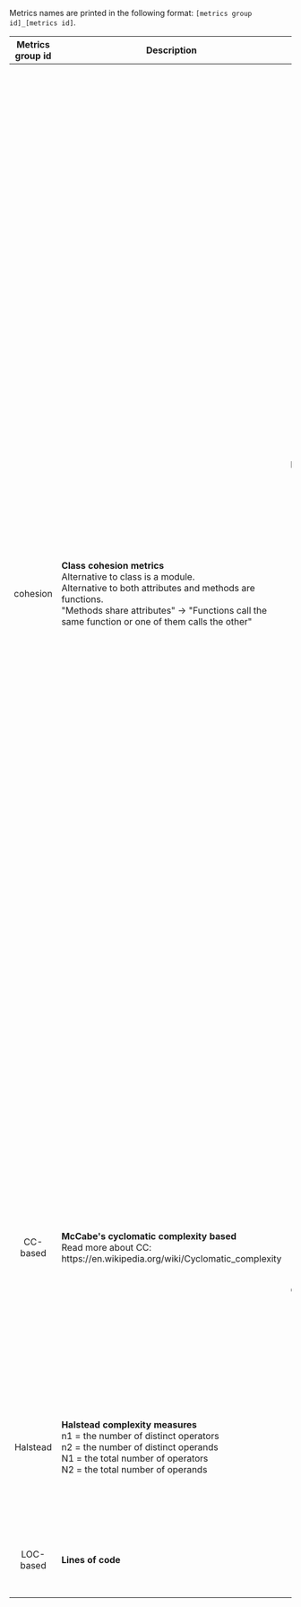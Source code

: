 Metrics names are printed in the following format: `[metrics group id]_[metrics id]`.

<table align="center">
    <thead>
        <tr>
            <th>Metrics group id</th>
            <th>Description</th>
            <th>Metrics id</th>
            <th>Description</th>
        </tr>
    </thead>
    <tbody>
        <tr>
            <td rowspan=5 align="center" >cohesion</td>
            <td rowspan=5 align="left">
                <b align="center">Class cohesion metrics</b><br />
                Alternative to class is a module.<br />
                Alternative to both attributes and methods are functions.<br />
                "Methods share attributes" -> "Functions call the same function or one of them calls the other"
            </td>
            <td align="center">LCOM1</td>
            <td  align="left" ><i>Original definition:</i> Number of pairs of methods that do not share attributes</td>
        </tr>
        <tr>
            <td  align="center">LCOM2</td>
            <td><i>Original definition:</i><br />
                P = Number of pairs of methods that do not share attributes<br />
                Q = Number of pairs of methods that share attributes<br />
                LCOM2 = max(P - Q, 0)</td>
        </tr>
        <tr>
            <td  align="center">LCOM34</td>
            <td>LCOM3 = Number of disjoint components in the graph that represents each method as a
                node and the sharing of at least one attribute as an edge <br />
                LCOM4 = Similar to LCOM3 and additional edges are used to represent method invocations <br />
                <i>In our interpretation LCOM3 and LCOM4 give the same values.</i>
            </td>
        </tr>
        <tr>
            <td  align="center">LCOM5</td>
            <td>
                <i>Original definition:</i>
                <img src="https://render.githubusercontent.com/render/math?math=\frac{a-kl}{l-kl}">, where
                <img src="https://render.githubusercontent.com/render/math?math=l">
                is the number of attributes,
                <img src="https://render.githubusercontent.com/render/math?math=k">
                is the number of methods, and
                <img src="https://render.githubusercontent.com/render/math?math=a">
                is the summation of the number of distinct attributes accessed by each method in a class <br />
                <i>Our interpretation:</i>
                Instead of
                <img src="https://render.githubusercontent.com/render/math?math=kl"> we use maximum possible number of edges
                in graph where nodes are functions and edges are used to represent one function calling another.
            </td>
        </tr>
        <tr>
            <td  align="center">COH</td>
            <td> <i>Original definition:</i>
                 <img src="https://render.githubusercontent.com/render/math?math=\frac{a}{kl}">, where 
                 <img src="https://render.githubusercontent.com/render/math?math=a">,
                 <img src="https://render.githubusercontent.com/render/math?math=k">, and
                 <img src="https://render.githubusercontent.com/render/math?math=l">
                 have the same definitions as above <br />
                <i>Our interpretation:</i> Like in LCOM5.
            </td>
        </tr>
        <tr>
            <td rowspan=3  align="center">CC-based</td>
            <td rowspan=3>
                <b>McCabe's cyclomatic complexity based</b><br />
                Read more about CC: https://en.wikipedia.org/wiki/Cyclomatic_complexity
            </td>
            <td align="center">CC-ord</td>
            <td>
                Traditional cyclomatic complexity
            </td>
        </tr>
        <tr>
            <td align="center">CC-rec</td>
            <td>
                CC-ord + [Number of recursive calls]
            </td>
        </tr>
        <tr>
            <td align="center">CC-mod</td>
            <td>
                Modified cyclomatic complexity. <br/>
                Like CC-ord but count <br/>
                <code> match E0 with | P1 -> E1 ... | PN -> EN </code> <br/>
                as 1 decision point instead of (N - 1) (but still count guards).
            </td>
        </tr>
        <tr>
            <td rowspan=5 align="center" >Halstead</td>
            <td rowspan=5>
                <b> Halstead complexity measures </b> <br/>
                n1 = the number of distinct operators <br/>
                n2 = the number of distinct operands <br/>
                N1 = the total number of operators <br/>
                N2 = the total number of operands
            </td>
            <td align="center">n</td>
            <td>
                Program vocabulary:
                n1 + n2
            </td>
        </tr>
        <tr>
            <td align="center">N</td>
            <td>
                Program length:
                N1 + N2
            </td>
        </tr>
        <tr>
            <td align="center">V</td>
            <td>
                Volume:
                N * log2(n)
            </td>
        </tr>
        <tr>
            <td align="center">D</td>
            <td>
                Difficulty:
                (n1 / 2) * (N2 / n2)
            </td>
        </tr>
        <tr>
            <td align="center">E</td>
            <td>
                Effort:
                V * D
            </td>
        </tr>
        <tr>
            <td rowspan=2  align="center">LOC-based</td>
            <td rowspan=2>
                <b> Lines of code </b> <br/>
            </td>
            <td align="center">all</td>
            <td>
                Number of lines in function
            </td>
        </tr>
        <tr>
            <td align="center">code</td>
            <td>
                Exclude comment and blank lines
            </td>
        </tr>
    </tbody>
</table>
